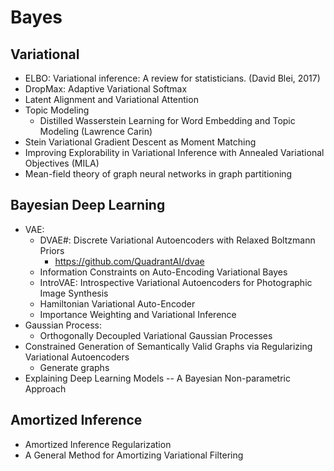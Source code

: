 # Bayes

## Variational
- ELBO: Variational inference: A review for statisticians. (David Blei, 2017)
- DropMax: Adaptive Variational Softmax
- Latent Alignment and Variational Attention
- Topic Modeling
	- Distilled Wasserstein Learning for Word Embedding and Topic Modeling (Lawrence Carin)
- Stein Variational Gradient Descent as Moment Matching
- Improving Explorability in Variational Inference with Annealed Variational Objectives (MILA)
- Mean-field theory of graph neural networks in graph partitioning

## Bayesian Deep Learning
- VAE:
	- DVAE#: Discrete Variational Autoencoders with Relaxed Boltzmann Priors
		- https://github.com/QuadrantAI/dvae
	- Information Constraints on Auto-Encoding Variational Bayes
	- IntroVAE: Introspective Variational Autoencoders for Photographic Image Synthesis
	- Hamiltonian Variational Auto-Encoder
	- Importance Weighting and Variational Inference
- Gaussian Process:
	- Orthogonally Decoupled Variational Gaussian Processes
- Constrained Generation of Semantically Valid Graphs via Regularizing Variational Autoencoders
	- Generate graphs
- Explaining Deep Learning Models -- A Bayesian Non-parametric Approach

## Amortized Inference
- Amortized Inference Regularization
- A General Method for Amortizing Variational Filtering